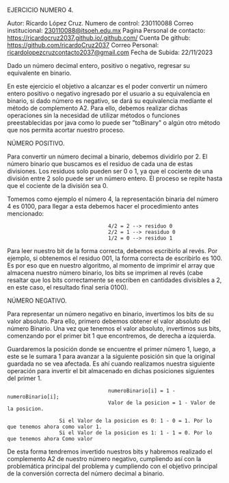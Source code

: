 EJERCICIO NUMERO 4.

Autor: Ricardo López Cruz.
Numero de control: 230110088
Correo institucional: 230110088@itsoeh.edu.mx
Pagina Personal de contacto: https://ricardocruz2037.github.io/.github.com/
Cuenta De github: https://github.com/ricardoCruz2037
Correo Personal: ricardolopezcruzcontacto2037@gmail.com
Fecha de Subida: 22/11/2023

Dado un número decimal entero, positivo o negativo, regresar su equivalente en binario.

En este ejercicio el objetivo a alcanzar es el poder convertir un número entero positivo o negativo ingresado por el usuario a su equivalencia en binario, si dado número es negativo, se dará su equivalencia mediante el método de complemento A2. Para ello, debemos realizar dichas operaciones sin la necesidad de utilizar métodos o funciones preestablecidas por java como lo puede ser "toBinary" o algún otro método que nos permita acortar nuestro proceso.

NÚMERO POSITIVO.

Para convertir un número decimal a binario, debemos dividirlo por 2. El número binario que buscamos es el residuo de cada una de estas divisiones. Los residuos solo pueden ser 0 o 1, ya que el cociente de una división entre 2 solo puede ser un número entero. El proceso se repite hasta que el cociente de la división sea 0.

Tomemos como ejemplo el número 4, la representación binaria del número 4 es 0100, para llegar a esta debemos hacer el procedimiento antes mencionado:

                                     4/2 = 2 --> residuo 0
                                     2/2 = 1 --> reasiduo 0
                                     1/2 = 0 --> residuo 1

Para leer nuestro bit de la forma correcta, debemos escribirlo al revés. Por ejemplo, si obtenemos el residuo 001, la forma correcta de escribirlo es 100. Es por eso que en nuestro algoritmo, al momento de imprimir el array que almacena nuestro número binario, los bits se imprimen al revés (cabe resaltar que los bits correctamente se escriben en cantidades divisibles a 2, en este caso, el resultado final sería 0100).

NÚMERO NEGATIVO.

Para representar un número negativo en binario, invertimos los bits de su valor absoluto. Para ello, primero debemos obtener el valor absoluto del número Binario. Una vez que tenemos el valor absoluto, invertimos sus bits, comenzando por el primer bit 1 que encontremos, de derecha a izquierda.

Guardaremos la posición donde se encuentre el primer número 1, luego, a este se le sumara 1 para avanzar a la siguiente posición sin que la original guardada no se vea afectada. Es ahí cuando realizamos nuestra siguiente operación para invertir el bit almacenado en dichas posiciones siguientes del primer 1.
                                    
                                     numeroBinario[i] = 1 - numeroBinario[i];
                                     Valor de la posicion = 1 - Valor de la posicion.

                     Si el Valor de la posicion es 0: 1 - 0 = 1. Por lo que tenemos ahora como valor 1.
		             Si el Valor de la posicion es 1: 1 - 1 = 0. Por lo que tenemos ahora Como valor 
                
De esta forma tendremos invertido nuestros bits y habremos realizado el complemento A2 de nuestro número negativo, cumpliendo así con la problemática principal del problema y cumpliendo con el objetivo principal de la conversión correcta del número decimal a binario.

